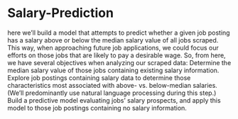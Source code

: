 # Salary-Prediction
 here we’ll build a model that attempts to predict whether a given job posting has a salary above or below the median salary value of all jobs scraped. This way, when approaching future job applications, we could focus our efforts on those jobs that are likely to pay a desirable wage.  So, from here, we have several objectives when analyzing our scraped data:  Determine the median salary value of those jobs containing existing salary information. Explore job postings containing salary data to determine those characteristics most associated with above- vs. below-median salaries. (We’ll predominantly use natural language processing during this step.) Build a predictive model evaluating jobs’ salary prospects, and apply this model to those job postings containing no salary information.
